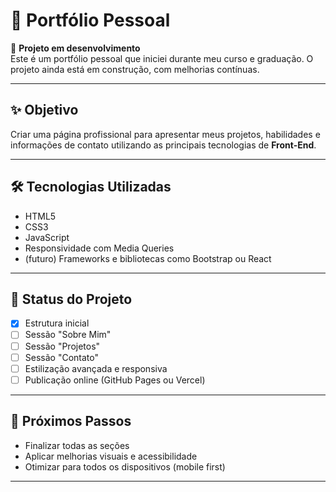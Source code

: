 # 💼 Portfólio Pessoal

🚧 **Projeto em desenvolvimento**  
Este é um portfólio pessoal que iniciei durante meu curso e graduação. O projeto ainda está em construção, com melhorias contínuas.

---

## ✨ Objetivo

Criar uma página profissional para apresentar meus projetos, habilidades e informações de contato utilizando as principais tecnologias de **Front-End**.

---

## 🛠️ Tecnologias Utilizadas

- HTML5
- CSS3
- JavaScript
- Responsividade com Media Queries
- (futuro) Frameworks e bibliotecas como Bootstrap ou React

---

## 📌 Status do Projeto

- [x] Estrutura inicial
- [ ] Sessão "Sobre Mim"
- [ ] Sessão "Projetos"
- [ ] Sessão "Contato"
- [ ] Estilização avançada e responsiva
- [ ] Publicação online (GitHub Pages ou Vercel)

---

## 🚀 Próximos Passos

- Finalizar todas as seções
- Aplicar melhorias visuais e acessibilidade
- Otimizar para todos os dispositivos (mobile first)
---